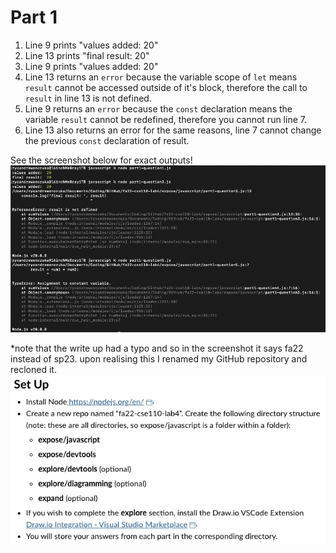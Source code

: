 # Part 1

1. Line 9 prints "values added: 20"
2. Line 13 prints "final result: 20"
3. Line 9 prints "values added: 20"
4. Line 13 returns an `error` because the variable scope of `let` means `result` cannot be accessed outside of it's block, therefore the call to `result` in line 13 is not defined.
5. Line 9 returns an `error` because the `const` declaration means the variable `result` cannot be redefined, therefore you cannot run line 7.
6. Line 13 also returns an error for the same reasons, line 7 cannot change the previous `const` declaration of result.

See the screenshot below for exact outputs!
![part1](/media/part1.png)

*note that the write up had a typo and so in the screenshot it says fa22 instead of sp23.
upon realising this I renamed my GitHub repository and recloned it.
![note](/media/note.png)
